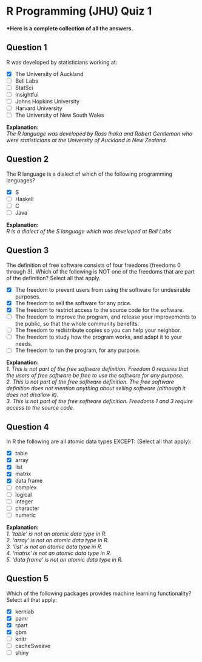 # R Programming (JHU) Quiz 1
#### *Here is a complete collection of all the answers.

Question 1
----------
R was developed by statisticians working at:

- [x] The University of Auckland
- [ ] Bell Labs
- [ ] StatSci
- [ ] Insightful
- [ ] Johns Hopkins University
- [ ] Harvard University
- [ ] The University of New South Wales

**Explanation:**<br>
*The R language was developed by Ross Ihaka and Robert Gentleman who were statisticians at the University of Auckland in New Zealand.*

Question 2
----------
The R language is a dialect of which of the following programming languages?

- [x] S
- [ ] Haskell
- [ ] C
- [ ] Java

**Explanation:**<br>
*R is a dialect of the S language which was developed at Bell Labs*

Question 3
----------
The definition of free software consists of four freedoms (freedoms 0 through 3). Which of the following is NOT one of the freedoms that are part of the definition? Select all that apply.

- [x] The freedom to prevent users from using the software for undesirable purposes.
- [x] The freedom to sell the software for any price.
- [x] The freedom to restrict access to the source code for the software.
- [ ] The freedom to improve the program, and release your improvements to the public, so that the whole community benefits.
- [ ] The freedom to redistribute copies so you can help your neighbor.
- [ ] The freedom to study how the program works, and adapt it to your needs.
- [ ] The freedom to run the program, for any purpose.

**Explanation:**<br>
*1. This is not part of the free software definition. Freedom 0 requires that the users of free software be free to use the software for any purpose.*<br>
*2. This is not part of the free software definition. The free software definition does not mention anything about selling software (although it does not disallow it).*<br>
*3. This is not part of the free software definition. Freedoms 1 and 3 require access to the source code.*

Question 4
----------
In R the following are all atomic data types EXCEPT: (Select all that apply):

- [x] table
- [x] array
- [x] list
- [x] matrix
- [x] data frame
- [ ] complex
- [ ] logical
- [ ] integer
- [ ] character
- [ ] numeric

**Explanation:**<br>
*1. 'table' is not an atomic data type in R.*<br>
*2. 'array' is not an atomic data type in R.*<br>
*3. 'list' is not an atomic data type in R.*<br>
*4. 'matrix' is not an atomic data type in R.*<br>
*5. 'data frame' is not an atomic data type in R.*

Question 5
----------
Which of the following packages provides machine learning functionality? Select all that apply:

- [x] kernlab
- [x] pamr
- [x] rpart
- [x] gbm
- [ ] knitr
- [ ] cacheSweave
- [ ] shiny
